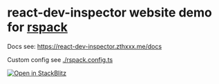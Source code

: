 # react-dev-inspector website demo for [rspack](https://www.rspack.dev/guide/introduction.html)

Docs see: https://react-dev-inspector.zthxxx.me/docs

Custom config see [./rspack.config.ts](https://github.com/zthxxx/react-dev-inspector/blob/master/examples/rspack/rspack.config.ts)

[
  ![Open in StackBlitz](https://developer.stackblitz.com/img/open_in_stackblitz.svg)
](https://stackblitz.com/github/zthxxx/react-dev-inspector/tree/dev/examples/rspack)
